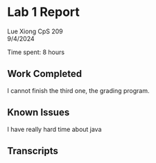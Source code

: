 # Lab 1 Report

Lue Xiong 
CpS 209  
9/4/2024

Time spent: 8 hours

## Work Completed

I cannot finish the third one, the grading program.


## Known Issues

I have really hard time about java

## Transcripts

```
